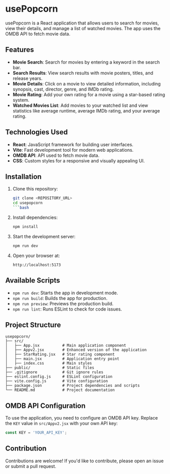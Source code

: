 # usePopcorn

usePopcorn is a React application that allows users to search for movies, view their details, and manage a list of watched movies. The app uses the OMDB API to fetch movie data.

## Features

- **Movie Search**: Search for movies by entering a keyword in the search bar.
- **Search Results**: View search results with movie posters, titles, and release years.
- **Movie Details**: Click on a movie to view detailed information, including synopsis, cast, director, genre, and IMDb rating.
- **Movie Rating**: Add your own rating for a movie using a star-based rating system.
- **Watched Movies List**: Add movies to your watched list and view statistics like average runtime, average IMDb rating, and your average rating.

## Technologies Used

- **React**: JavaScript framework for building user interfaces.
- **Vite**: Fast development tool for modern web applications.
- **OMDB API**: API used to fetch movie data.
- **CSS**: Custom styles for a responsive and visually appealing UI.

## Installation

1. Clone this repository:

   ```bash
   git clone <REPOSITORY_URL>
   cd usepopcorn
   ```bash
   ```

2. Install dependencies:

   ```bash
   npm install
   ```

3. Start the development server:

   ```bash
   npm run dev
   ```

4. Open your browser at:
   ```
   http://localhost:5173
   ```

## Available Scripts

- `npm run dev`: Starts the app in development mode.
- `npm run build`: Builds the app for production.
- `npm run preview`: Previews the production build.
- `npm run lint`: Runs ESLint to check for code issues.

## Project Structure

```
usepopcorn/
├── src/
│   ├── App.jsx          # Main application component
│   ├── Appv2.jsx        # Enhanced version of the application
│   ├── StarRating.jsx   # Star rating component
│   ├── main.jsx         # Application entry point
│   ├── index.css        # Main styles
├── public/              # Static files
├── .gitignore           # Git ignore rules
├── eslint.config.js     # ESLint configuration
├── vite.config.js       # Vite configuration
├── package.json         # Project dependencies and scripts
└── README.md            # Project documentation
```

## OMDB API Configuration

To use the application, you need to configure an OMDB API key. Replace the `KEY` value in `src/Appv2.jsx` with your own API key:

```jsx
const KEY = 'YOUR_API_KEY';
```

## Contribution

Contributions are welcome! If you'd like to contribute, please open an issue or submit a pull request.

